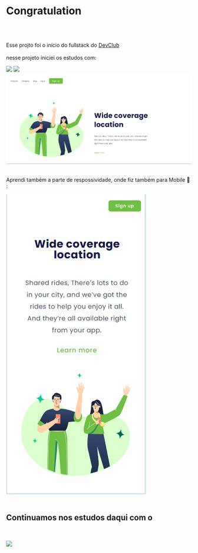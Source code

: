 <h1>Congratulation</h1>
<br>
<br>

Esse projto foi o início do fullstack do <a href="https://rodolfomori.com.br/devclub">DevClub</a>
<br>
<br>
nesse projeto iniciei  os estudos com:  <br>

<img  src= "https://img.shields.io/badge/HTML5-E34F26?style=for-the-badge&logo=html5&logoColor=white"/>  

<img src= "https://img.shields.io/badge/CSS-239120?&style=for-the-badge&logo=css3&logoColor=white"/>

<img src="https://raw.githubusercontent.com/soarespeter/Congratulation/dbc0470ffcd2019af903a144384add4f98875c82/desktop.png"/>
<br>
<br>

Aprendi também a parte de respossividade, onde fiz também para Mobile :iphone: :

<img  src="https://github.com/soarespeter/Congratulation/blob/main/mobile.png?raw=true">
<br>
<br> 
<h2>Continuamos nos estudos daqui com o 
  <br>
  <br>

  <img src="https://img.shields.io/badge/JavaScript-F7DF1E?style=for-the-badge&logo=javascript&logoColor=black" width="400px"></h2>


